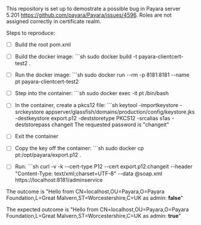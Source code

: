This repository is set up to demostrate a possible bug in Payara server 5.201 https://github.com/payara/Payara/issues/4596. Roles are not assigned correctly in certificate realm. 

Steps to reproduce: 

- [ ] Build the root pom.xml

- [ ] Build the docker image: ```sh sudo docker build -t payara-clientcert-test2 .

- [ ] Run the docker image: ```sh sudo docker run --rm -p 8181:8181 --name pt payara-clientcert-test2

- [ ] Step into the container: ```sh sudo docker exec -it pt /bin/bash

- [ ] In the container, create a pkcs12 file: ```sh keytool -importkeystore -srckeystore appserver/glassfish/domains/production/config/keystore.jks -destkeystore export.p12 -deststoretype PKCS12 -srcalias s1as -deststorepass changeit
The requested password is "changeit"

- [ ] Exit the container

- [ ] Copy the key off the container: ```sh sudo docker cp pt:/opt/payara/export.p12 .

- [ ] Run: ```sh curl -v -k --cert-type P12 --cert export.p12:changeit --header "Content-Type: text/xml;charset=UTF-8" --data @soap.xml https://localhost:8181/adminservice

The outcome is "Hello from CN=localhost,OU=Payara,O=Payara Foundation,L=Great Malvern,ST=Worcestershire,C=UK as admin: **false**"

The expected outcome is "Hello from CN=localhost,OU=Payara,O=Payara Foundation,L=Great Malvern,ST=Worcestershire,C=UK as admin: **true**" 

